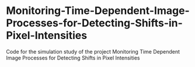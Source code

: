 # Monitoring-Time-Dependent-Image-Processes-for-Detecting-Shifts-in-Pixel-Intensities
Code for the simulation study of the project Monitoring Time Dependent Image Processes for Detecting Shifts in Pixel Intensities

